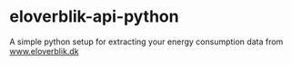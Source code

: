 # eloverblik-api-python
A simple python setup for extracting your energy consumption data from www.eloverblik.dk
